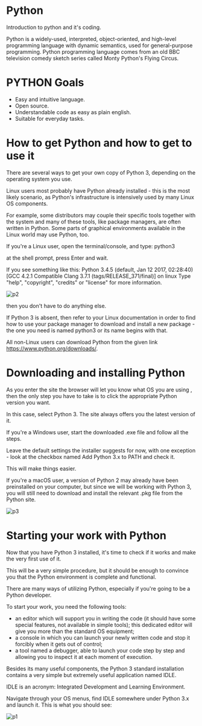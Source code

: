 # Python
Introduction to python and it's coding.

Python is a widely-used, interpreted, object-oriented, and high-level programming language with dynamic semantics, used for general-purpose programming. Python programming language comes from an old BBC television comedy sketch series called Monty Python's Flying Circus.

# PYTHON Goals
- Easy and intuitive language.
- Open source.
- Understandable code as easy as plain english.
- Suitable for everyday tasks.
 
 # How to get Python and how to get to use it
 
There are several ways to get your own copy of Python 3, depending on the operating system you use.

Linux users most probably have Python already installed - this is the most likely scenario, as Python's infrastructure is intensively used by many Linux OS components.

For example, some distributors may couple their specific tools together with the system and many of these tools, like package managers, are often written in Python. Some parts of graphical environments available in the Linux world may use Python, too.

If you're a Linux user, open the terminal/console, and type:
python3

at the shell prompt, press Enter and wait.

If you see something like this:
Python 3.4.5 (default, Jan 12 2017, 02:28:40)
[GCC 4.2.1 Compatible Clang 3.7.1 (tags/RELEASE_371/final)] on linux
Type "help", "copyright", "credits" or "license" for more information.
>>>

![p2](https://user-images.githubusercontent.com/16610336/96467069-2c977200-1248-11eb-995b-e6a76edb2c37.png)

then you don't have to do anything else.

If Python 3 is absent, then refer to your Linux documentation in order to find how to use your package manager to download and install a new package - the one you need is named python3 or its name begins with that.

All non-Linux users can  download Python from the given link https://www.python.org/downloads/.


# Downloading and installing Python

As you enter the site the browser will let you know what OS you are using , then the only step you have to take is to click the appropriate Python version you want.

In this case, select Python 3. The site always offers you the latest version of it.

If you're a Windows user, start the downloaded .exe file and follow all the steps.

Leave the default settings the installer suggests for now, with one exception - look at the checkbox named Add Python 3.x to PATH and check it.

This will make things easier.

If you're a macOS user, a version of Python 2 may already have been preinstalled on your computer, but since we will be working with Python 3, you will still need to download and install the relevant .pkg file from the Python site.

![p3](https://user-images.githubusercontent.com/16610336/96467077-2e613580-1248-11eb-8527-fda0cb27cd42.png)

# Starting your work with Python

Now that you have Python 3 installed, it's time to check if it works and make the very first use of it.

This will be a very simple procedure, but it should be enough to convince you that the Python environment is complete and functional.

There are many ways of utilizing Python, especially if you're going to be a Python developer.

To start your work, you need the following tools:

  - an editor which will support you in writing the code (it should have some special features, not available in simple tools); this dedicated editor will give you more than the standard OS equipment;
  - a console in which you can launch your newly written code and stop it forcibly when it gets out of control;
  - a tool named a debugger, able to launch your code step by step and allowing you to inspect it at each moment of execution.

Besides its many useful components, the Python 3 standard installation contains a very simple but extremely useful application named IDLE.

IDLE is an acronym: Integrated Development and Learning Environment.

Navigate through your OS menus, find IDLE somewhere under Python 3.x and launch it. This is what you should see:

![p1](https://user-images.githubusercontent.com/16610336/96467041-27d2be00-1248-11eb-8cbd-0711f7d500f1.png)

